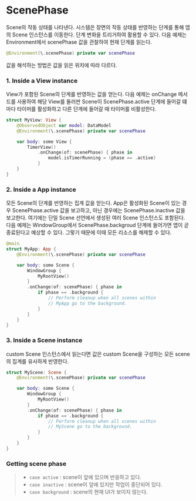 # ScenePhase

Scene의 작동 상태를 나타낸다. 시스템은 장면의 작동 상태를 반영하는 단계를 통해 앱의 Scene 인스턴스를 이동한다. 단계 변화을 트리거하여 활용할 수 있다. 다음 예제는 Environment에서 scenePhase 값을 관찰하여 현재 단계를 읽는다.

```swift
@Environment(\.scenePhase) private var scenePhase
```

값을 해석하는 방법은 값을 읽은 위치에 따라 다르다.  

### 1. Inside a View instance
View가 포함된 Scene의 단계를 반영하는 값을 얻는다. 다음 예제는 onChange 메서드를 사용하여 해당 View를 둘러싼 Scene이 ScenePhase.active 단계에 들어갈 떄마다 타이머를 활성화하고 다른 단계에 들어갈 때 타이머를 비활성한다.  

```swift
struct MyView: View {
    @ObservedObject var model: DataModel
    @Environment(\.scenePhase) private var scenePhase

    var body: some View {
        TimerView()
            .onChange(of: scenePhase) { phase in
                model.isTimerRunning = (phase == .active)
            }
    }
}
```

### 2. Inside a App instance
모든 Scene의 단계를 반영하는 집계 값을 얻는다. App은 활성화된 Scene이 있는 경우 ScenePhase.active 값을 보고하고, 아닌 경우에는 ScenePhase.inactive 값을 보고한다. 여기에는 단일 Scene 선언에서 생성된 여러 Scene 인스턴스도 포함된다. 다음 예제는 WindowGroup에서 ScenePhase.backgroud 단계에 들어가면 앱이 곧 종료된다고 예상할 수 있다. 그렇기 때문에 이때 모든 리소스를 해제할 수 있다.  

```swift
@main
struct MyApp: App {
    @Environment(\.scenePhase) private var scenePhase

    var body: some Scene {
        WindowGroup {
            MyRootView()
        }
        .onChange(of: scenePhase) { phase in
            if phase == .background {
                // Perform cleanup when all scenes within
                // MyApp go to the background.
            }
        }
    }
}
```

### 3. Inside a Scene instance
custom Scene 인스턴스에서 읽는다면 값은 custom Scene을 구성하는 모든 scene의 집계를 유사하게 반영한다.  

```swift
struct MyScene: Scene {
    @Environment(\.scenePhase) private var scenePhase

    var body: some Scene {
        WindowGroup {
            MyRootView()
        }
        .onChange(of: scenePhase) { phase in
            if phase == .background {
                // Perform cleanup when all scenes within
                // MyScene go to the background.
            }
        }
    }
}
```

### Getting scene phase
> 
> - `case active` : scene이 앞에 있으며 반응하고 있다.
> - `case inactive` : scene이 앞에 있지만 작업이 중단되어 있다. 
> - `case background` : scene의 현재 UI가 보이지 않는다. 
